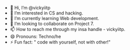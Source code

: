 - 👋 Hi, I’m @vickyiitp
- 👀 I’m interested in CS and hacking. 
- 🌱 I’m currently learning Web development.
- 💞️ I’m looking to collaborate on Project 7.
- 📫 How to reach me through my insa handle - vickyiitp.
- 😄 Pronouns: Techno/he
- ⚡ Fun fact: " code with yourself, not with other!"

<!---
vickyiitp/vickyiitp is a ✨ special ✨ repository because its `README.md` (this file) appears on your GitHub profile.
You can click the Preview link to take a look at your changes.
--->
